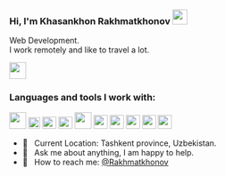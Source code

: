 ### Hi, I'm  Khasankhon Rakhmatkhonov <img src="https://media.giphy.com/media/hvRJCLFzcasrR4ia7z/giphy.gif" width="27px">
Web Development. <br/>
I work remotely and like to travel a lot.

<a href="https://t.me/Rahmatxonov_ID13785">
<img src="https://logodownload.org/wp-content/uploads/2017/11/telegram-logo-0-2.png" height="30px">
</a>

<br/>

### Languages and tools I work with:

<code><img src="https://upload.wikimedia.org/wikipedia/commons/thumb/6/61/HTML5_logo_and_wordmark.svg/512px-HTML5_logo_and_wordmark.svg.png" width="30px"></code>
<code><img src="https://upload.wikimedia.org/wikipedia/commons/thumb/d/d5/CSS3_logo_and_wordmark.svg/1200px-CSS3_logo_and_wordmark.svg.png" width="21px"></code>
<code><img src="https://upload.wikimedia.org/wikipedia/commons/thumb/9/96/Sass_Logo_Color.svg/1280px-Sass_Logo_Color.svg.png" width="25px" height="22px"></code>
<code><img src="https://upload.wikimedia.org/wikipedia/commons/thumb/b/b2/Bootstrap_logo.svg/1200px-Bootstrap_logo.svg.png" width="25px" height="22px"></code>
<code><img src="https://logodownload.org/wp-content/uploads/2022/12/figma-logo-0.png" width="30px" height="30px"></code>
<code><img src="https://upload.wikimedia.org/wikipedia/commons/thumb/3/3f/Git_icon.svg/2048px-Git_icon.svg.png" width="25px" height="25px"></code>
<code><img src="https://www.svgrepo.com/show/303206/javascript-logo.svg" width="25px" height="25px"></code>
<code><img src="https://www.svgrepo.com/show/452092/react.svg" width="25px" height="25px"></code>
<code><img src="https://www.svgrepo.com/show/303658/nodejs-1-logo.svg" width="25px" height="25px"></code>
<code><img src="https://upload.wikimedia.org/wikipedia/commons/d/d5/Tailwind_CSS_Logo.svg" width="25px" height="25px"></code>
<br/>

- 📍 &nbsp; Current Location: Tashkent province, Uzbekistan.
- 📝 &nbsp; Ask me about anything, I am happy to help.
- 📨 &nbsp; How to reach me: [@Rakhmatkhonov](https://instagram.com/rahmatxonov1001/)
